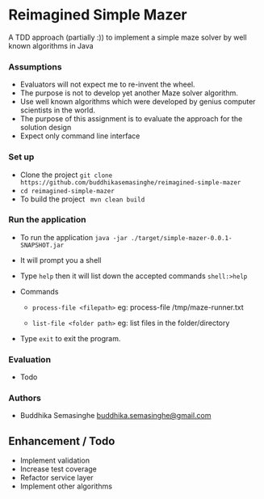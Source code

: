 # Reimagined Simple Mazer
A TDD approach (partially :)) to implement a simple maze solver by well known algorithms in Java 

### Assumptions
* Evaluators will not expect me to re-invent the wheel.
* The purpose is not to develop yet another Maze solver algorithm.
* Use well known algorithms which were developed by genius computer scientists in the world.
* The purpose of this assignment is to evaluate the approach for the solution design
* Expect only command line interface

### Set up
* Clone the project `git clone https://github.com/buddhikasemasinghe/reimagined-simple-mazer `
* `cd reimagined-simple-mazer`
* To build the project
    ` mvn clean build`

### Run the application
* To run the application
 `java -jar ./target/simple-mazer-0.0.1-SNAPSHOT.jar`
 
 * It will prompt you a shell
 * Type `help` then it will list down the accepted commands
  `shell:>help`
  * Commands
    * `process-file <filepath>` 
        eg: process-file /tmp/maze-runner.txt
        
    * `list-file <folder path>`
        eg: list files in the folder/directory
        
  * Type `exit` to exit the program.
  
  
### Evaluation
 * Todo
 
### Authors
 * Buddhika Semasinghe <buddhika.semasinghe@gmail.com>
 
## Enhancement / Todo
* Implement validation
* Increase test coverage
* Refactor service layer
* Implement other algorithms
